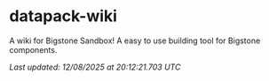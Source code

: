 # datapack-wiki
A wiki for Bigstone Sandbox! A easy to use building tool for Bigstone components.

_Last updated: 12/08/2025 at 20:12:21.703 UTC_
